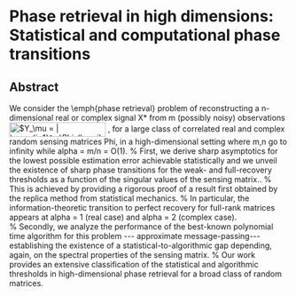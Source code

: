 # Phase retrieval in high dimensions: Statistical and computational phase transitions

 ## Abstract
We consider the \emph{phase retrieval} problem of reconstructing a n-dimensional real or complex signal X* from m (possibly noisy) observations <img src="https://bit.ly/30pUtcW" align="center" border="0" alt="$Y_\mu = | \sum_{i=1}^n \Phi_{\mu i} X^{\star}_i/\sqrt{n}|$" width="174" height="26" />
       , for a large class of correlated real and complex random sensing matrices Phi, in a high-dimensional setting where m,n go to infinity while alpha = m/n = O(1).
        %
        First, we derive sharp asymptotics for the lowest possible estimation error achievable statistically 
        and we unveil the existence of sharp phase transitions for the weak- and full-recovery thresholds as a function of the singular values of the sensing matrix.. 
        %
        This is achieved by providing a rigorous proof of a result first obtained by the replica method from statistical mechanics.
        %
        In particular, the information-theoretic transition to perfect recovery for full-rank matrices appears at alpha = 1 (real case) and alpha = 2 (complex case).        
        %
        Secondly, we analyze the performance of the best-known polynomial time algorithm for this problem --- approximate message-passing--- establishing the existence of a statistical-to-algorithmic gap depending, again, on the spectral properties of the sensing matrix.
        %
        Our work  provides an extensive classification of the statistical and algorithmic thresholds in high-dimensional phase retrieval for a broad class of random matrices.
